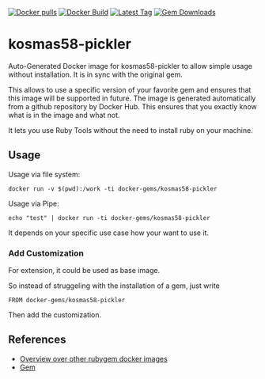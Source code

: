 [![Docker pulls](https://img.shields.io/docker/pulls/rubygem/kosmas58-pickler.svg)](https://hub.docker.com/r/rubygem/kosmas58-pickler/)
[![Docker Build](https://img.shields.io/docker/automated/rubygem/kosmas58-pickler.svg)](https://hub.docker.com/r/rubygem/kosmas58-pickler/)
[![Latest Tag](https://img.shields.io/github/tag/docker-rubygem/kosmas58-pickler.svg)](https://hub.docker.com/r/rubygem/kosmas58-pickler/)
[![Gem Downloads](https://img.shields.io/gem/dt/kosmas58-pickler.svg)](https://rubygems.org/gems/kosmas58-pickler/)
# kosmas58-pickler

Auto-Generated Docker image for kosmas58-pickler to allow simple usage without installation.
It is in sync with the original gem.

This allows to use a specific version of your favorite gem and ensures that this image will be supported in future.
The image is generated automatically from a github repository by Docker Hub.
This ensures that you exactly know what is in the image and what not.

It lets you use Ruby Tools without the need to install ruby on your machine.

## Usage

Usage via file system:

`docker run -v $(pwd):/work -ti docker-gems/kosmas58-pickler`

Usage via Pipe:

`echo "test" | docker run -ti docker-gems/kosmas58-pickler`

It depends on your specific use case how your want to use it.

### Add Customization

For extension, it could be used as base image.

So instead of struggeling with the installation of a gem, just write

`FROM docker-gems/kosmas58-pickler`

Then add the customization.

## References

 - [Overview over other rubygem docker images](https://github.com/thinkbot/docker-rubygem)
 - [Gem](https://rubygems.org/gems/kosmas58-pickler/)
